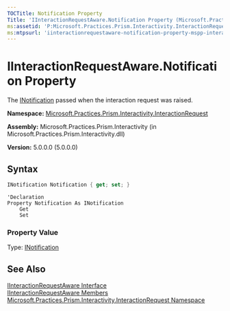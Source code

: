 ```yaml
---
TOCTitle: Notification Property
Title: 'IInteractionRequestAware.Notification Property (Microsoft.Practices.Prism.Interactivity.InteractionRequest)'
ms:assetid: 'P:Microsoft.Practices.Prism.Interactivity.InteractionRequest.IInteractionRequestAware.Notification'
ms:mtpsurl: 'iinteractionrequestaware-notification-property-mspp-interactivity-interactionrequest.md'
---
```



# IInteractionRequestAware.Notification Property

The [INotification](/patterns-practices/reference/inotification-interface-mspp-interactivity-interactionrequest) passed when the interaction request was raised.

**Namespace:** [Microsoft.Practices.Prism.Interactivity.InteractionRequest](/patterns-practices/reference/mspp-interactivity-interactionrequest-namespace)

**Assembly:** Microsoft.Practices.Prism.Interactivity (in Microsoft.Practices.Prism.Interactivity.dll)

**Version:** 5.0.0.0 (5.0.0.0)

## Syntax

```C#
INotification Notification { get; set; }
```

```VB
'Declaration
Property Notification As INotification
	Get
	Set
```

### Property Value

Type: [INotification](/patterns-practices/reference/inotification-interface-mspp-interactivity-interactionrequest)

## See Also

[IInteractionRequestAware Interface](/patterns-practices/reference/iinteractionrequestaware-interface-mspp-interactivity-interactionrequest)<br/>
[IInteractionRequestAware Members](/patterns-practices/reference/iinteractionrequestaware-members-mspp-interactivity-interactionrequest)<br/>
[Microsoft.Practices.Prism.Interactivity.InteractionRequest Namespace](/patterns-practices/reference/mspp-interactivity-interactionrequest-namespace)<br/>